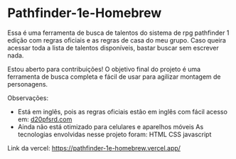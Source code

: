 # Pathfinder-1e-Homebrew
Essa é uma ferramenta de busca de talentos do sistema de rpg pathfinder 1 edição com regras oficiais e as regras de casa do meu grupo.
Caso queira acessar toda a lista de talentos disponíveis, bastar buscar sem escrever nada.

Estou aberto para contribuições!
O objetivo final do projeto é uma ferramenta de busca completa e fácil de usar para agilizar montagem de personagens.

Observações: 
- Está em inglês, pois as regras oficiais estão em inglês com fácil acesso em: [d20pfsrd.com](https://www.d20pfsrd.com/)
- Ainda não está otimizado para celulares e aparelhos móveis
As tecnologias envolvidas nesse projeto foram:
HTML
CSS
javascript

Link da vercel: https://pathfinder-1e-homebrew.vercel.app/
